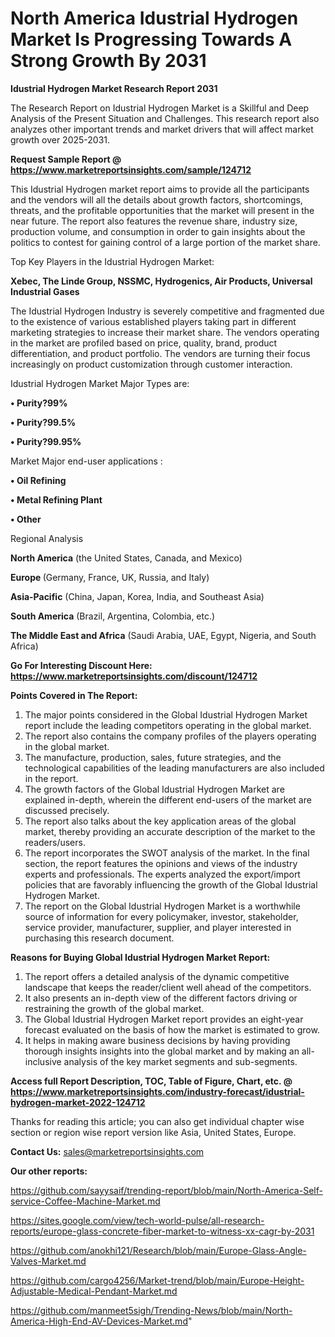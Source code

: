 # North America Idustrial Hydrogen Market Is Progressing Towards A Strong Growth By 2031

<strong>Idustrial Hydrogen Market Research Report 2031</strong>

The Research Report on Idustrial Hydrogen Market is a Skillful and Deep Analysis of the Present Situation and Challenges. This research report also analyzes other important trends and market drivers that will affect market growth over 2025-2031.

<strong>Request Sample Report @ <a href=https://www.marketreportsinsights.com/sample/124712>https://www.marketreportsinsights.com/sample/124712</a></strong>

This Idustrial Hydrogen market report aims to provide all the participants and the vendors will all the details about growth factors, shortcomings, threats, and the profitable opportunities that the market will present in the near future. The report also features the revenue share, industry size, production volume, and consumption in order to gain insights about the politics to contest for gaining control of a large portion of the market share.

Top Key Players in the Idustrial Hydrogen Market:

<strong>Xebec, The Linde Group, NSSMC, Hydrogenics, Air Products, Universal Industrial Gases</strong>

The Idustrial Hydrogen Industry is severely competitive and fragmented due to the existence of various established players taking part in different marketing strategies to increase their market share. The vendors operating in the market are profiled based on price, quality, brand, product differentiation, and product portfolio. The vendors are turning their focus increasingly on product customization through customer interaction.

Idustrial Hydrogen Market Major Types are:

<strong>• Purity?99%

• Purity?99.5%

• Purity?99.95%</strong>

Market Major end-user applications :

<strong>• Oil Refining

• Metal Refining Plant

• Other</strong>

Regional Analysis

</u><strong><b>North America</b></strong> (the United States, Canada, and Mexico)

<strong><b>Europe </b></strong>(Germany, France, UK, Russia, and Italy)

<strong><b>Asia-Pacific</b></strong> (China, Japan, Korea, India, and Southeast Asia)

<strong><b>South America</b></strong> (Brazil, Argentina, Colombia, etc.)

<strong><b>The Middle East and Africa</b></strong> (Saudi Arabia, UAE, Egypt, Nigeria, and South Africa)

<strong>Go For Interesting Discount Here: <a href=https://www.marketreportsinsights.com/discount/124712>https://www.marketreportsinsights.com/discount/124712</a></strong>

<strong>Points Covered in The Report:</strong>
<ol>
  <li>The major points considered in the Global Idustrial Hydrogen Market report include the leading competitors operating in the global market.</li>
  <li>The report also contains the company profiles of the players operating in the global market.</li>
  <li>The manufacture, production, sales, future strategies, and the technological capabilities of the leading manufacturers are also included in the report.</li>
  <li>The growth factors of the Global Idustrial Hydrogen Market are explained in-depth, wherein the different end-users of the market are discussed precisely.</li>
  <li>The report also talks about the key application areas of the global market, thereby providing an accurate description of the market to the readers/users.</li>
  <li>The report incorporates the SWOT analysis of the market. In the final section, the report features the opinions and views of the industry experts and professionals. The experts analyzed the export/import policies that are favorably influencing the growth of the Global Idustrial Hydrogen Market.</li>
  <li>The report on the Global Idustrial Hydrogen Market is a worthwhile source of information for every policymaker, investor, stakeholder, service provider, manufacturer, supplier, and player interested in purchasing this research document.</li>
</ol>
<strong>Reasons for Buying Global Idustrial Hydrogen Market Report:</strong>

<ol>
  <li>The report offers a detailed analysis of the dynamic competitive landscape that keeps the reader/client well ahead of the competitors.</li>
  <li>It also presents an in-depth view of the different factors driving or restraining the growth of the global market.</li>
  <li>The Global Idustrial Hydrogen Market report provides an eight-year forecast evaluated on the basis of how the market is estimated to grow.</li>
  <li>It helps in making aware business decisions by having providing thorough insights insights into the global market and by making an all-inclusive analysis of the key market segments and sub-segments.</li>
</ol>
<strong>Access full Report Description, TOC, Table of Figure, Chart, etc. @ <a href=https://www.marketreportsinsights.com/industry-forecast/idustrial-hydrogen-market-2022-124712>https://www.marketreportsinsights.com/industry-forecast/idustrial-hydrogen-market-2022-124712</a></strong>


Thanks for reading this article; you can also get individual chapter wise section or region wise report version like Asia, United States, Europe.

<strong>Contact Us:</strong>
sales@marketreportsinsights.com

<strong>Our other reports:</strong>

<a href=https://github.com/sayysaif/trending-report/blob/main/North-America-Self-service-Coffee-Machine-Market.md>https://github.com/sayysaif/trending-report/blob/main/North-America-Self-service-Coffee-Machine-Market.md</a>

<a href=https://sites.google.com/view/tech-world-pulse/all-research-reports/europe-glass-concrete-fiber-market-to-witness-xx-cagr-by-2031>https://sites.google.com/view/tech-world-pulse/all-research-reports/europe-glass-concrete-fiber-market-to-witness-xx-cagr-by-2031</a>

<a href=https://github.com/anokhi121/Research/blob/main/Europe-Glass-Angle-Valves-Market.md>https://github.com/anokhi121/Research/blob/main/Europe-Glass-Angle-Valves-Market.md</a>

<a href=https://github.com/cargo4256/Market-trend/blob/main/Europe-Height-Adjustable-Medical-Pendant-Market.md>https://github.com/cargo4256/Market-trend/blob/main/Europe-Height-Adjustable-Medical-Pendant-Market.md</a>

<a href=https://github.com/manmeet5sigh/Trending-News/blob/main/North-America-High-End-AV-Devices-Market.md>https://github.com/manmeet5sigh/Trending-News/blob/main/North-America-High-End-AV-Devices-Market.md</a>"
